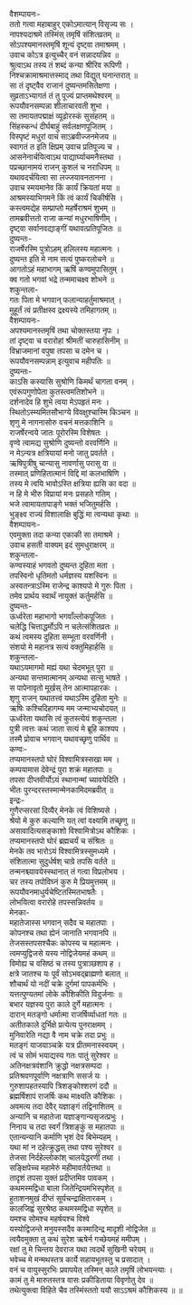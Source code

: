 वैशम्पायनः-  
ततो गत्वा महाबाहुर् एकोऽमात्यान् विसृज्य सः ।  
नापश्यदाश्रमे तस्मिंस् तमृषिं संशितव्रतम् ॥  
सोऽपश्यमानस्तमृषिं शून्यं दृष्ट्वा तमाश्रमम् ।  
उवाच कोऽत्र इत्युच्चैर् वनं सन्नादयन्निव ॥  
श्रुत्वाऽथ तस्य तं शब्दं कन्या श्रीरिव रूपिणी ।  
निश्चक्रामाश्रमात्तस्माद् तथा विद्युत् घनान्तरात् ॥  
सा तं दृष्ट्वैव राजानं दुष्यन्तमसितेक्षणा ।  
सुव्रताऽभ्यागतं तं तु पूज्यं प्राप्तमथेश्वरम् ॥  
रूपयौवनसम्पन्ना शीलाचारवती शुभा ।  
सा तमायतपद्माक्षं व्यूढोरस्कं सुसंहतम् ॥  
सिंहस्कन्धं दीर्घबाहुं सर्वलक्षणपूजितम् ।  
विस्पृष्टं मधुरां वाचं साऽब्रवीज्जनमेजय ॥  
स्वागतं त इति क्षिप्रम् उवाच प्रतिपूज्य च ।  
आसनेनार्चयित्वाऽथ पाद्यार्घ्याचमनैस्तथा ।  
पप्रच्छानामयं राजन् कुशलं च नराधिपम् ॥  
यथावदर्चयित्वा सा लज्जयावनतानना ।  
उवाच स्मयमानेव किं कार्यं क्रियतां मया ॥  
आश्रमस्याभिगमने किं त्वं कार्यं चिकीर्षसि ।  
कस्त्वमद्येह सम्प्राप्तो महर्षेराश्रमं शुभम् ॥  
तामब्रवीत्ततो राजा कन्यां मधुरभाषिणीम् ।  
दृष्ट्वा सर्वानवद्याङ्गीं यथावत्प्रतिपूजितः ॥  
दुष्यन्तः-  
राजर्षेरस्मि पुत्रोऽहम् हलिलस्य महात्मनः ।  
दुष्यन्त इति मे नाम सत्यं पुष्करलोचने ॥  
आगतोऽहं महाभागम् ऋषिं कण्वमुपासितुम् ।  
क्व गतो भगवां भद्रे तन्ममाचक्ष्व शोभने ॥  
शकुन्तला-  
गतः पिता मे भगवान् फलान्याहर्तुमाश्रमात् ।  
मुहूर्तं त्वं प्रतीक्षस्व द्रक्ष्यस्ये तमिहागतम् ॥  
वैशम्पायनः-  
अपश्यमानस्तमृषिं तथा चोक्तस्तया नृपः ।  
तां दृष्ट्वा च वरारोहां श्रीमतीं चारुहासिनीम् ॥  
विभ्राजमानां वपुषा तपसा च दमेन च ।  
रूपयौवनसम्पन्नाम् इत्युवाच महीपतिः ॥  
दुष्यन्तः-  
काऽसि कस्यासि सुश्रोणि किमर्थं चागता वनम् ।  
एवंरूपगुणोपेता कुतस्त्वमतिशोभने ॥  
दर्शनादेव हि शुभे त्वया मेऽपहृतं मनः ।  
स्थितोऽस्म्यमितसौभाग्ये विवक्षुश्चास्मि किञ्चन  ॥  
शृणु मे नागनासोरु वचनं मत्तकाशिनि ॥  
राजर्षेरन्वये जातः पूरोरस्मि विशेषतः ।  
वृण्वे त्वामद्य सुश्रोणि दुष्यन्तो वरवर्णिनि ॥  
न मेऽन्यत्र क्षत्रियायां मनो जातु प्रवर्तते ।  
ऋषिपुत्रीषु चान्यासु नावर्णासु परासु वा ॥  
तस्मात् प्रणिहितात्मानं विद्दि मां कलभाषिणि ।  
तस्य मे त्वयि भावोऽस्ति क्षत्रिया ह्यसि का वदा ॥  
न हि मे भीरु विप्रायां मनः प्रसहते गतिम् ।  
भजे त्वामायतापाङ्गे भक्तं भजितुमर्हसि ।  
भुङ्क्ष्व राज्यं विशालाक्षि बुद्धिं मा त्वन्यथा कृथाः ॥  
वैशम्पायनः-  
एवमुक्ता तदा कन्या एकाकी सा तमाश्रमे ।  
उवाच हसती वाक्यम् इदं सुमधुराक्षरम् ॥  
शकुन्तला-  
कण्वस्याहं भगवतो दुष्यन्त दुहिता मता ।  
तपस्विनो धृतिमतो धर्मज्ञस्य यशस्विनः ॥  
अस्वतन्त्राऽस्मि राजेन्द्र काश्यपो मे गुरुः पिता ।  
तमेव प्रार्थय स्वार्थं नायुक्तं कर्तुमर्हसि ॥  
दुष्यन्तः-  
ऊर्ध्वरेता महाभागो भगवाँल्लोकपूजितः ।  
चलेद्धि चित्ताद्धर्मोऽपि न चलेत्संशितव्रतः ॥  
कथं त्वमस्य दुहिता सम्भूता वरवर्णिनी ।  
संशयो मे महानत्र सत्यं वक्तुमिहार्हसि ॥  
शकुन्तला-  
यथाऽयमागमो मह्यं यथा चेदमभूत् पुरा ॥  
अन्यथा सन्तमात्मानम् अन्यथा सत्सु भाषते ।  
स पापेनावृतो मूर्खस् तेन आत्मापहारकः ।  
शृणु राजन् यथातत्त्वं यथाऽस्मि दुहिता मुनेः ॥  
ऋषिः कश्चिदिहागम्य मम जन्माभ्यचोदयत् ॥  
ऊर्ध्वरेता यथासि त्वं कुतस्त्येयं शकुन्तला ।  
पुत्री त्वत्तः कथं जाता सत्यं मे ब्रूहि काश्यप ।  
तस्मै प्रोवाच भगवान् यथावच्छृणु पार्थिव ॥  
कण्वः-  
तप्यमानस्तपो घोरं विश्वामित्रस्सखा मम ।  
कम्पयामास देवेन्द्रं पुरा शक्रं महातपाः ॥  
तपसा दीप्तवीर्योऽयं स्थानान्मां च्यावयेदिति ।  
भीतः पुरन्दरस्तस्मान्मेनकामिदमब्रवीत् ॥  
इन्द्रः-  
गुणैरप्सरसां दिव्यैर् मेनके त्वं विशिष्यसे ।  
श्रेयो मे कुरु कल्याणि यत् त्वां वक्ष्यामि तच्छृणु ॥  
असावादित्यसङ्काशो विश्वामित्रोऽथ कौशिकः ।  
तप्यमानस्तपो घोरं ब्रह्मचर्यं च संश्रितः ॥  
मेनके तव भारोऽयं विश्वामित्रस्सुमध्यमे ।  
संशितात्मा सुदुर्धर्षश् चाग्रे तपसि वर्तते ॥  
तन्मनश्च्यावयेस्स्थानात् तं गत्वा विप्रलोभय ।  
चर तस्य तपोविघ्नं कुरु मे प्रियमुत्तमम् ॥  
रूपयौवनमाधुर्यचेष्टितस्मितभाषतैः ।  
लोभयित्वा वरारोहे तपस्सन्निवर्तय ॥  
मेनका-  
महातेजास्स भगवान् सदैव च महातपाः ।  
कोपनश्च तथा ह्येनं जानाति भगवानपि ॥  
तेजसस्तपसश्चैकः कोपस्य च महात्मनः ।  
त्वमप्युद्विजसे यस्य नोद्विजेयमहं कथम् ॥  
विमोह्य च वसिष्ठं च तस्य पुत्राञ्छशाप ह ।  
क्षत्रे जातश्च यः पूर्वं सोऽभवद्ब्राह्मणो बलात् ॥  
शौचार्थं यो नदीं चक्रे दुर्गमां पापकर्मभिः ।  
यत्तत्पुण्यतमां लोके कौशिकीति विदुर्जनाः ॥  
बभार यज्ञस्य पुरा काले दुर्गे महात्मनः ।  
दारान् मतङ्गो धर्मात्मा राजर्षिर्व्याधतां गतः ॥  
अतीतकाले दुर्भिक्षे प्रत्येत्य पुनराक्षमम् ।  
मुनिवारेति नद्या वै नाम चक्रे तदा प्रभुः ॥  
मतङ्गं याजयाञ्चक्रे यत्र प्रीतमनास्स्वयम् ।  
त्वं च सोमं भयाद्यस्य गतः पातुं सुरेश्वर ॥  
अतिनक्षत्रवंशानि क्रुद्धो नक्षत्रसम्पदा ।  
प्रतिश्रवणपूर्वाणि नक्षत्राणि ससर्ज यः ।  
गुरुशापहतस्यापि त्रिशङ्कोश्शरणं ददौ ॥  
ब्रह्मर्षिशापं राजर्षिः कथ माक्ष्यति कौशिकः ।  
अवमत्य तदा देवैर् यज्ञाङ्गं तद्विनाशितम् ॥  
अन्यानि च महातेजा यज्ञाङ्गान्यसृजत्प्रभुः ।  
निनाय च तदा स्वर्गं त्रिशङ्कुं स महातपाः ॥  
एतान्यन्यानि कर्माणि भृशं देव बिभेम्यहम् ।  
यथा मां न दहेत्क्रुद्धस् तथा पश्य सुरेश्वर ॥  
तेजसा निर्दहेल्लोकांश् चालयेद्धरणीं तथा ।  
सङ्क्षिपेच्च महामेरुं महीमावर्तयेत्तथा ॥  
तादृशं तपसा युक्तं प्रदीप्तमिव पावकम् ।  
कथमस्मद्विधा बाला जितेन्द्रियमभिस्पृशेत् ॥  
हुताशनमुखं दीप्तं सूर्यचन्द्राक्षितारकम् ।  
कालजिह्वं सुरश्रेष्ठ कथमस्मद्विधा स्पृशेत् ॥  
यमश्च सोमश्च महर्षयश्च विश्वे   
 यस्योद्विजन्ते मनुयस्सदैव कस्मादिन्द्र मादृशी नोद्विजेत ॥  
त्वयैवमुक्ता तु कथं सुरेश ऋषेर्न गच्छेयमहं ममीपम् ।  
रक्षां तु मे चिन्तय देवराज यथा त्वदर्थे सुखिनी चरेयम् ॥  
भवेच्च मे मन्मथस्तत्र कार्ये सहायभूतस्तु च प्रसादात् ।  
वनं च वायुस्सुरभिः प्रवापयेत् तस्मिन् काले तमृषिं लोभयन्त्याः ।  
कामं तु मे मारुतस्तत्र वासः प्रकीडिताया विवृणोतु देव ॥  
तथेत्युक्त्वा विहिते चैव तस्मिंस्ततो ययौ साऽऽश्रमं कौशिकस्य ॥ ॥  
